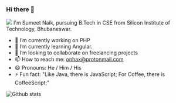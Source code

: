 ### Hi there 👋
<img src="https://komarev.com/ghpvc/?username=sumeetweb">  
I'm Sumeet Naik, pursuing B.Tech in CSE from Silicon Institute of Technology, Bhubaneswar.  

- 🔭 I’m currently working on PHP
- 🌱 I’m currently learning Angular.
- 👯 I’m looking to collaborate on freelancing projects
- 📫 How to reach me: onhax@protonmail.com
- 😄 Pronouns: He / Him / His
- ⚡ Fun fact: "Like Java, there is JavaScript; For Coffee, there is CoffeeScript;"
   
 ![Github stats](https://github-readme-stats.vercel.app/api?username=sumeetweb&count_private=true&show_icons=true&title_color=333&icon_color=333)
